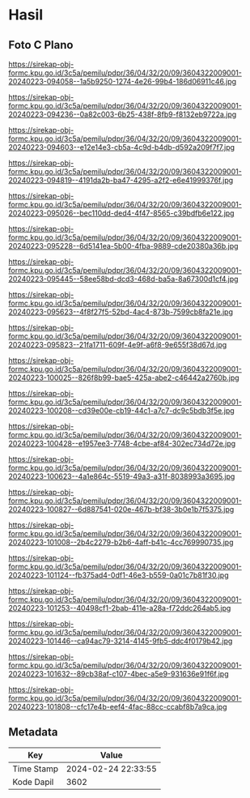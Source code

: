 # Hasil

## Foto C Plano

https://sirekap-obj-formc.kpu.go.id/3c5a/pemilu/pdpr/36/04/32/20/09/3604322009001-20240223-094058--1a5b9250-1274-4e26-99b4-186d06911c46.jpg

https://sirekap-obj-formc.kpu.go.id/3c5a/pemilu/pdpr/36/04/32/20/09/3604322009001-20240223-094236--0a82c003-6b25-438f-8fb9-f8132eb9722a.jpg

https://sirekap-obj-formc.kpu.go.id/3c5a/pemilu/pdpr/36/04/32/20/09/3604322009001-20240223-094603--e12e14e3-cb5a-4c9d-b4db-d592a209f7f7.jpg

https://sirekap-obj-formc.kpu.go.id/3c5a/pemilu/pdpr/36/04/32/20/09/3604322009001-20240223-094819--4191da2b-ba47-4295-a2f2-e6e41999376f.jpg

https://sirekap-obj-formc.kpu.go.id/3c5a/pemilu/pdpr/36/04/32/20/09/3604322009001-20240223-095026--bec110dd-ded4-4f47-8565-c39bdfb6e122.jpg

https://sirekap-obj-formc.kpu.go.id/3c5a/pemilu/pdpr/36/04/32/20/09/3604322009001-20240223-095228--6d5141ea-5b00-4fba-9889-cde20380a36b.jpg

https://sirekap-obj-formc.kpu.go.id/3c5a/pemilu/pdpr/36/04/32/20/09/3604322009001-20240223-095445--58ee58bd-dcd3-468d-ba5a-8a67300d1cf4.jpg

https://sirekap-obj-formc.kpu.go.id/3c5a/pemilu/pdpr/36/04/32/20/09/3604322009001-20240223-095623--4f8f27f5-52bd-4ac4-873b-7599cb8fa21e.jpg

https://sirekap-obj-formc.kpu.go.id/3c5a/pemilu/pdpr/36/04/32/20/09/3604322009001-20240223-095823--21fa1711-609f-4e9f-a6f8-9e655f38d67d.jpg

https://sirekap-obj-formc.kpu.go.id/3c5a/pemilu/pdpr/36/04/32/20/09/3604322009001-20240223-100025--826f8b99-bae5-425a-abe2-c46442a2760b.jpg

https://sirekap-obj-formc.kpu.go.id/3c5a/pemilu/pdpr/36/04/32/20/09/3604322009001-20240223-100208--cd39e00e-cb19-44c1-a7c7-dc9c5bdb3f5e.jpg

https://sirekap-obj-formc.kpu.go.id/3c5a/pemilu/pdpr/36/04/32/20/09/3604322009001-20240223-100428--e1957ee3-7748-4cbe-af84-302ec734d72e.jpg

https://sirekap-obj-formc.kpu.go.id/3c5a/pemilu/pdpr/36/04/32/20/09/3604322009001-20240223-100623--4a1e864c-5519-49a3-a31f-8038993a3695.jpg

https://sirekap-obj-formc.kpu.go.id/3c5a/pemilu/pdpr/36/04/32/20/09/3604322009001-20240223-100827--6d887541-020e-467b-bf38-3b0e1b7f5375.jpg

https://sirekap-obj-formc.kpu.go.id/3c5a/pemilu/pdpr/36/04/32/20/09/3604322009001-20240223-101008--2b4c2279-b2b6-4aff-b41c-4cc769990735.jpg

https://sirekap-obj-formc.kpu.go.id/3c5a/pemilu/pdpr/36/04/32/20/09/3604322009001-20240223-101124--fb375ad4-0df1-46e3-b559-0a01c7b81f30.jpg

https://sirekap-obj-formc.kpu.go.id/3c5a/pemilu/pdpr/36/04/32/20/09/3604322009001-20240223-101253--40498cf1-2bab-411e-a28a-f72ddc264ab5.jpg

https://sirekap-obj-formc.kpu.go.id/3c5a/pemilu/pdpr/36/04/32/20/09/3604322009001-20240223-101446--ca94ac79-3214-4145-9fb5-ddc4f0179b42.jpg

https://sirekap-obj-formc.kpu.go.id/3c5a/pemilu/pdpr/36/04/32/20/09/3604322009001-20240223-101632--89cb38af-c107-4bec-a5e9-931636e91f6f.jpg

https://sirekap-obj-formc.kpu.go.id/3c5a/pemilu/pdpr/36/04/32/20/09/3604322009001-20240223-101808--cfc17e4b-eef4-4fac-88cc-ccabf8b7a9ca.jpg


## Metadata

| Key        | Value               |
| ---------- | ------------------- |
| Time Stamp | 2024-02-24 22:33:55 |
| Kode Dapil | 3602                |



